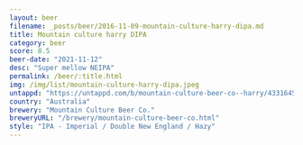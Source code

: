 ```yaml
---
layout: beer
filename: _posts/beer/2016-11-09-mountain-culture-harry-dipa.md
title: Mountain culture harry DIPA
category: beer
score: 8.5
beer-date: "2021-11-12"
desc: "Super mellow NEIPA"
permalink: /beer/:title.html
img: /img/list/mountain-culture-harry-dipa.jpeg
untappd: "https://untappd.com/b/mountain-culture-beer-co--harry/4331645"
country: "Australia"
brewery: "Mountain Culture Beer Co."
breweryURL: "/brewery/mountain-culture-beer-co.html"
style: "IPA - Imperial / Double New England / Hazy"
---
```

